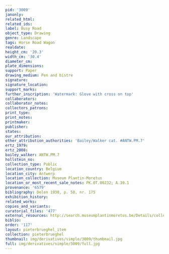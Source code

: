 ```yaml
---
pid: '3009'
janonly: 
related_html: 
related_ids: 
label: Busy Road
object_type: Drawing
genre: Landscape
tags: Horse Road Wagon
realdate: 
height_cm: '20.3'
width_cm: '30.4'
diameter_cm: 
plate_dimensions: 
support: Paper
drawing_medium: Pen and bistre
signature: 
signature_location: 
support_marks: 
further_inscription: 'Watermark: Glove with cross on top'
collaborators: 
collaborator_notes: 
collectors_patrons: 
print_type: 
print_notes: 
printmaker: 
publisher: 
states: 
our_attribution: 
other_attribution_authorities: 'Bailey/Walker cat. #ANTW.PM.7'
ertz_1979: 
ertz_2008: 
bailey_walker: ANTW.PM.7
hollstein_no: 
collection_type: Public
location_country: Belgium
location_city: Antwerp
location_collection: Museum Plantin-Moretus
location_or_most_recent_sale_notes: PK.OT.00232; A.39.1
provenance: '6579'
bibliography: Delen 1938, p. 58, nr. 175
exhibition_history: 
related_works: 
copies_and_variants: 
curatorial_files: '477'
external_resources: http://search.museumplantinmoretus.be/Details/collect/276964
biblio: 
order: '117'
layout: pieterbrueghel_item
collection: pieterbrueghel
thumbnail: img/derivatives/simple/3009/thumbnail.jpg
full: img/derivatives/simple/3009/full.jpg
---
```

